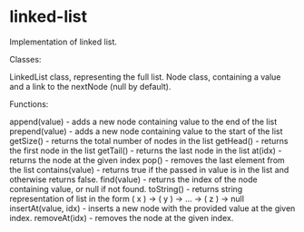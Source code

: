 # linked-list

Implementation of linked list.

Classes:

LinkedList class, representing the full list.
Node class, containing a value and a link to the nextNode (null by default).


Functions:

append(value) - adds a new node containing value to the end of the list
prepend(value) - adds a new node containing value to the start of the list
getSize() - returns the total number of nodes in the list
getHead() - returns the first node in the list
getTail() - returns the last node in the list
at(idx) - returns the node at the given index
pop() - removes the last element from the list
contains(value) - returns true if the passed in value is in the list and otherwise returns false.
find(value) - returns the index of the node containing value, or null if not found.
toString() - returns string representation of list in the form ( x ) -> ( y ) -> ... -> ( z ) -> null
insertAt(value, idx) - inserts a new node with the provided value at the given index.
removeAt(idx) - removes the node at the given index.
